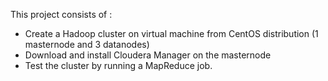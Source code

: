 This project consists of :

  - Create a Hadoop cluster on virtual machine from CentOS distribution (1 masternode and 3 datanodes)
  - Download and install Cloudera Manager on the masternode 
  - Test the cluster by running a MapReduce job.
